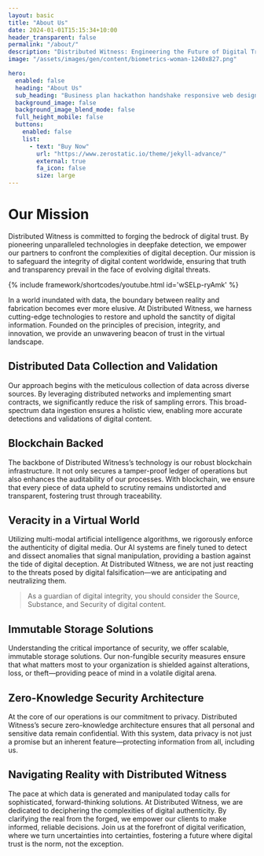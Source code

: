 ```yaml
---
layout: basic
title: "About Us"
date: 2024-01-01T15:15:34+10:00
header_transparent: false
permalink: "/about/"
description: "Distributed Witness: Engineering the Future of Digital Trust"
image: "/assets/images/gen/content/biometrics-woman-1240x827.png"

hero:
  enabled: false
  heading: "About Us"
  sub_heading: "Business plan hackathon handshake responsive web design."
  background_image: false
  background_image_blend_mode: false
  full_height_mobile: false
  buttons:
    enabled: false
    list:
      - text: "Buy Now"
        url: "https://www.zerostatic.io/theme/jekyll-advance/"
        external: true
        fa_icon: false
        size: large
---
```


# Our Mission
Distributed Witness is committed to forging the bedrock of digital trust. By pioneering unparalleled technologies in deepfake detection, we empower our partners to confront the complexities of digital deception. Our mission is to safeguard the integrity of digital content worldwide, ensuring that truth and transparency prevail in the face of evolving digital threats.

{% include framework/shortcodes/youtube.html id='wSELp-ryAmk' %}

In a world inundated with data, the boundary between reality and fabrication becomes ever more elusive. At Distributed Witness, we harness cutting-edge technologies to restore and uphold the sanctity of digital information. Founded on the principles of precision, integrity, and innovation, we provide an unwavering beacon of trust in the virtual landscape.

## Distributed Data Collection and Validation

Our approach begins with the meticulous collection of data across diverse sources. By leveraging distributed networks and implementing smart contracts, we significantly reduce the risk of sampling errors. This broad-spectrum data ingestion ensures a holistic view, enabling more accurate detections and validations of digital content.

## Blockchain Backed

The backbone of Distributed Witness’s technology is our robust blockchain infrastructure. It not only secures a tamper-proof ledger of operations but also enhances the auditability of our processes. With blockchain, we ensure that every piece of data upheld to scrutiny remains undistorted and transparent, fostering trust through traceability.

## Veracity in a Virtual World

Utilizing multi-modal artificial intelligence algorithms, we rigorously enforce the authenticity of digital media. Our AI systems are finely tuned to detect and dissect anomalies that signal manipulation, providing a bastion against the tide of digital deception. At Distributed Witness, we are not just reacting to the threats posed by digital falsification—we are anticipating and neutralizing them.

> As a guardian of digital integrity, you should consider the Source, Substance, and Security of digital content.

## Immutable Storage Solutions

Understanding the critical importance of security, we offer scalable, immutable storage solutions. Our non-fungible security measures ensure that what matters most to your organization is shielded against alterations, loss, or theft—providing peace of mind in a volatile digital arena.

## Zero-Knowledge Security Architecture

At the core of our operations is our commitment to privacy. Distributed Witness’s secure zero-knowledge architecture ensures that all personal and sensitive data remain confidential. With this system, data privacy is not just a promise but an inherent feature—protecting information from all, including us.

## Navigating Reality with Distributed Witness

The pace at which data is generated and manipulated today calls for sophisticated, forward-thinking solutions. At Distributed Witness, we are dedicated to deciphering the complexities of digital authenticity. By clarifying the real from the forged, we empower our clients to make informed, reliable decisions. Join us at the forefront of digital verification, where we turn uncertainties into certainties, fostering a future where digital trust is the norm, not the exception.

